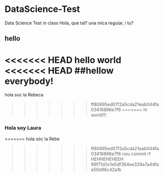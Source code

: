 # DataScience-Test
Data Science Test in class
Hola, que tal?
una mica regular, i tu?
## hello
<<<<<<< HEAD
hello world
<<<<<<< HEAD
##hellow everybody!
=======
hola soc la Rebeca
>>>>>>> ff80695ed07f2a5cda21eab044fa03416896e7f6
=======
hi world!!!

### Hola soy Laura
=======
hola sóc la Rebe
>>>>>>> ff80695ed07f2a5cda21eab044fa03416896e7f6
nou commit rf
HEHHEHEHEEH
>>>>>>> 99f71d3c1e5df364ee328a7a4dfaa50d96c42a1b
